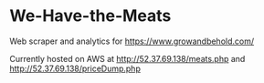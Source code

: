 # We-Have-the-Meats

Web scraper and analytics for https://www.growandbehold.com/

Currently hosted on AWS at http://52.37.69.138/meats.php and http://52.37.69.138/priceDump.php
